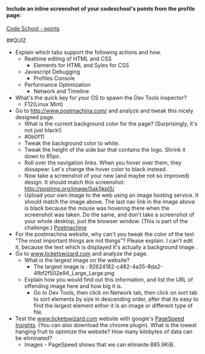 #### Include an inline screenshot of your codeschool's points from the profile page:

<!-- Modify the Markdown to include your answers. Don't delete the questions! -->
[Code School - points](http://i.imgur.com/W1nTNyO.png)

##QUIZ
* Explain which tabs support the following actions and how.
  * Realtime editing of HTML and CSS
    * Elements for HTML and Syles for CSS
  * Javascript Debugging
    * Profiles Console
  * Performance Optimization
    * Network and Timeline
* What's the quick key for your OS to spawn the Dev Tools inspector?
  * F12(Linux Mint)
* Go to http://www.postmachina.com/ and analyze and tweak this nicely designed page.
  * What is the current background color for the page?  (Surprisingly, it's not just black!)
   * #0b0f11
  * Tweak the background color to white.
  * Tweak the height of the side bar that contains the logo.  Shrink it down to 85px.
  * Roll over the navigation links.  When you hover over them, they dissapear.  Let's change the hover color to black instead.
  * Now take a screenshot of your new (and maybe not so improved) design.  It should match this screenshot: http://postimg.org/image/5ak1jkpl5/
  * Upload your own image to the web using an image hosting service.  It should match the image above. The last nav link in the image above is black because the mouse was hovering there when the screenshot was taken. Do the same, and don't take a screenshot of your whole desktop, just the browser window. (This is part of the challenge.)
    [Postmachine](http://i.imgur.com/PYLYhRu.png?1)
* For the postmachina website, why can't you tweak the color of the text "The most important things are not things"?  Please explain.
  I can't edit it, because the text which is displayed it's actually a background image .
* Go to www.ticketswizard.com and analyze the page.
  * What is the largest image on the website?
    * The largest image is  : 92624182-c482-4a35-8da2-4fbf2f502e94_Large_Large.png
  * Explain how you would find out this information, and list the URL of offending image here and how big it is.
    * Go to Dev Tools, then click on Network tab, then click on sort tab to sort elements by size in descending order, after that its easy to find the largest element either it is an image or different type of file.
* Test the www.ticketswizard.com website with google's [PageSpeed Insights](http://www.ticketswizard.com/).  (You can also download the chrome plugin).  What is the lowest hanging fruit to optimize the website?  How many kilobytes of data can be eliminated?
  * Images - PageSpeed shows that we can elimante 885.9KiB.